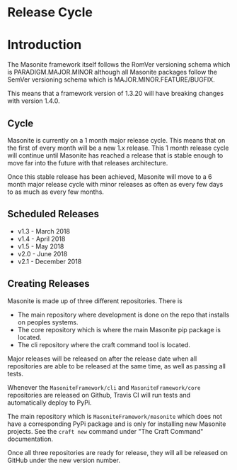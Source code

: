 # Release Cycle

# Introduction

The Masonite framework itself follows the RomVer versioning schema which is PARADIGM.MAJOR.MINOR although all Masonite packages follow the SemVer versioning schema which is MAJOR.MINOR.FEATURE/BUGFIX.

This means that a framework version of 1.3.20 will have breaking changes with version 1.4.0.

## Cycle

Masonite is currently on a 1 month major release cycle. This means that on the first of every month will be a new 1.x release. This 1 month release cycle will continue until Masonite has reached a release that is stable enough to move far into the future with that releases architecture.

Once this stable release has been achieved, Masonite will move to a 6 month major release cycle with minor releases as often as every few days to as much as every few months.

## Scheduled Releases

* v1.3 - March 2018
* v1.4 - April 2018
* v1.5 - May 2018
* v2.0 - June 2018
* v2.1 - December 2018

## Creating Releases

Masonite is made up of three different repositories. There is 

* The main repository where development is done on the repo that installs on peoples systems.
* The core repository which is where the main Masonite pip package is located.
* The cli repository where the craft command tool is located.

Major releases will be released on after the release date when all repositories are able to be released at the same time, as well as passing all tests.

Whenever the `MasoniteFramework/cli` and `MasoniteFramework/core` repositories are released on Github, Travis CI will run tests and automatically deploy to PyPi.

The main repository which is `MasoniteFramework/masonite` which does not have a corresponding PyPi package and is only for installing new Masonite projects. See the `craft new` command under "The Craft Command" documentation.

Once all three repositories are ready for release, they will all be released on GitHub under the new version number.




